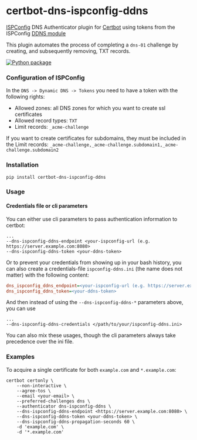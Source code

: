 # certbot-dns-ispconfig-ddns

[ISPConfig](https://www.ispconfig.org/) DNS Authenticator plugin for [Certbot](https://certbot.eff.org/)
using tokens from the ISPConfig [DDNS module](https://github.com/mhofer117/ispconfig-ddns-module) 

This plugin automates the process of completing a `dns-01` challenge by
creating, and subsequently removing, TXT records.

[![Python package](https://github.com/mhofer117/certbot-dns-ispconfig-ddns/actions/workflows/python-package.yml/badge.svg)](https://github.com/mhofer117/certbot-dns-ispconfig-ddns/actions/workflows/python-package.yml)

### Configuration of ISPConfig

In the `DNS -> Dynamic DNS -> Tokens` you need to have a token with the following rights:

- Allowed zones: all DNS zones for which you want to create ssl certificates 
- Allowed record types: `TXT`
- Limit records: `_acme-challenge`

If you want to create certificates for subdomains, they must be included in the Limit records:
`_acme-challenge,_acme-challenge.subdomain1,_acme-challenge.subdomain2`

### Installation
```
pip install certbot-dns-ispconfig-ddns
```

### Usage
#### Credentials file or cli parameters

You can either use cli parameters to pass authentication information to certbot:

```commandline
...
--dns-ispconfig-ddns-endpoint <your-ispconfig-url (e.g. https://server.example.com:8080>
--dns-ispconfig-ddns-token <your-ddns-token>
```

Or to prevent your credentials from showing up in your bash history, you can also create a
credentials-file `ispconfig-ddns.ini` (the name does not matter) with the following content:

```ini
dns_ispconfig_ddns_endpoint=<your-ispconfig-url (e.g. https://server.example.com:8080>
dns_ispconfig_ddns_token=<your-ddns-token>
```

And then instead of using the `--dns-ispconfig-ddns-*` parameters above, you can use

```commandline
...
--dns-ispconfig-ddns-credentials </path/to/your/ispconfig-ddns.ini>
```

You can also mix these usages, though the cli parameters always take precedence over the ini file.



### Examples

To acquire a single certificate for both `example.com` and `*.example.com`:

```commandline
certbot certonly \
    --non-interactive \
    --agree-tos \
    --email <your-email> \
    --preferred-challenges dns \
    --authenticator dns-ispconfig-ddns \
    --dns-ispconfig-ddns-endpoint <https://server.example.com:8080> \
    --dns-ispconfig-ddns-token <your-ddns-token> \
    --dns-ispconfig-ddns-propagation-seconds 60 \
    -d 'example.com' \
    -d '*.example.com'
```
